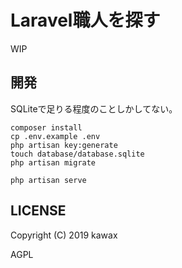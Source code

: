 # Laravel職人を探す

WIP

## 開発
SQLiteで足りる程度のことしかしてない。

```
composer install
cp .env.example .env
php artisan key:generate
touch database/database.sqlite
php artisan migrate

php artisan serve
```

## LICENSE
Copyright (C) 2019 kawax

AGPL
